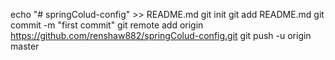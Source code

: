 echo "# springColud-config" >> README.md
git init
git add README.md
git commit -m "first commit"
git remote add origin https://github.com/renshaw882/springColud-config.git
git push -u origin master